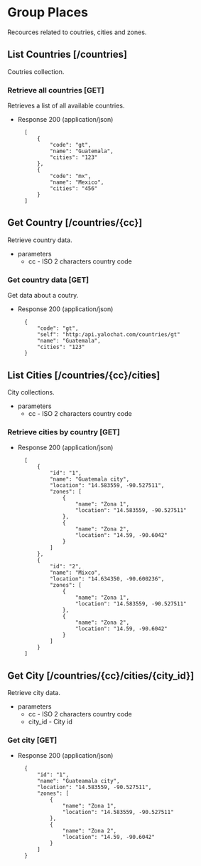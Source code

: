 
# Group Places

Recources related to coutries, cities and zones.

## List Countries [/countries]

Coutries collection.

### Retrieve all countries [GET]

Retrieves a list of all available countries.

+ Response 200 (application/json)

        [
            {
                "code": "gt",
                "name": "Guatemala",
                "cities": "123"
            },
            {
                "code": "mx",
                "name": "Mexico",
                "cities": "456"
            }
        ]

## Get Country [/countries/{cc}]

Retrieve country data.

+ parameters
    + cc - ISO 2 characters country code

### Get country data [GET]

Get data about a coutry.

+ Response 200 (application/json)

        {
            "code": "gt",
            "self": "http:/api.yalochat.com/countries/gt"
            "name": "Guatemala",
            "cities": "123"
        }

## List Cities [/countries/{cc}/cities]

City collections.

+ parameters
    + cc - ISO 2 characters country code

### Retrieve cities by country [GET]

+ Response 200 (application/json)

        [
            {
                "id": "1",
                "name": "Guatemala city",
                "location": "14.583559, -90.527511",
                "zones": [
                    {
                        "name": "Zona 1",
                        "location": "14.583559, -90.527511"
                    },
                    {
                        "name": "Zona 2",
                        "location": "14.59, -90.6042"
                    }
                ]
            },
            {
                "id": "2",
                "name": "Mixco",
                "location": "14.634350, -90.600236",
                "zones": [
                    {
                        "name": "Zona 1",
                        "location": "14.583559, -90.527511"
                    },
                    {
                        "name": "Zona 2",
                        "location": "14.59, -90.6042"
                    }
                ]
            }
        ]

## Get City [/countries/{cc}/cities/{city_id}]

Retrieve city data.

+ parameters
    + cc - ISO 2 characters country code
    + city_id - City id

### Get city [GET]

+ Response 200 (application/json)

        {
            "id": "1",
            "name": "Guateamala city",
            "location": "14.583559, -90.527511",
            "zones": [
                {
                    "name": "Zona 1",
                    "location": "14.583559, -90.527511"
                },
                {
                    "name": "Zona 2",
                    "location": "14.59, -90.6042"
                }
            ]
        }
